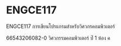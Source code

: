# ENGCE117
ENGCE117 การเขียนโปรแกรมสำหรับวิศวกรคอมพิวเตอร์

66543206082-0 วิศวกรรมคอมพิวเตอร์ ป๊ 1 ห้อง ค

